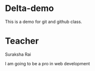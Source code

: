 # Delta-demo
This is a demo for git and github class.
# Teacher
Suraksha Rai

I am going to be a pro in web development